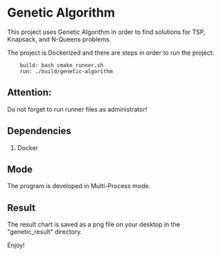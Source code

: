 # Genetic Algorithm

This project uses Genetic Algorithm in order to find solutions for TSP, Knapsack, and N-Queens problems.

The project is Dockerized and there are steps in order to run the project:

		build: bash cmake_runner.sh
		run: ./build/genetic-algorithm

## Attention:
Do not forget to run runner files as administrator!

## Dependencies
1. Docker

## Mode
The program is developed in Multi-Process mode.

## Result
The result chart is saved as a png file on your desktop in the "genetic_result" directory.

Enjoy!
